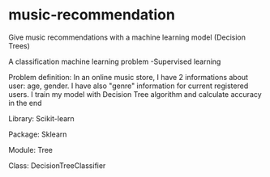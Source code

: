 # music-recommendation
Give music recommendations with a machine learning model (Decision Trees)

A classification machine learning problem -Supervised learning

Problem definition: In an online music store, I have 2 informations about user: age, gender. I have also "genre" information for current registered users. I train my model with Decision Tree algorithm and calculate accuracy in the end

Library: Scikit-learn

Package: Sklearn

Module: Tree

Class: DecisionTreeClassifier
